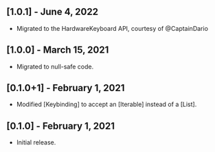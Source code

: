 ## [1.0.1] - June 4, 2022

* Migrated to the HardwareKeyboard API, courtesy of @CaptainDario

## [1.0.0] - March 15, 2021

* Migrated to null-safe code.

## [0.1.0+1] - February 1, 2021

* Modified [Keybinding] to accept an [Iterable] instead of a [List].

## [0.1.0] - February 1, 2021

* Initial release.

